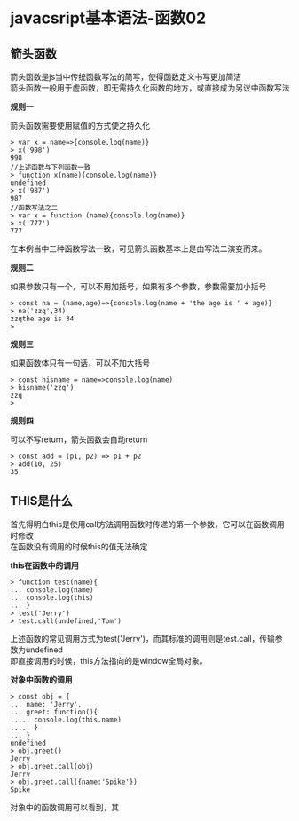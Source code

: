 # javacsript基本语法-函数02

## 箭头函数

箭头函数是js当中传统函数写法的简写，使得函数定义书写更加简洁  
箭头函数一般用于虚函数，即无需持久化函数的地方，或直接成为另议中函数写法

**规则一**

箭头函数需要使用赋值的方式使之持久化

```
> var x = name=>{console.log(name)}
> x('998')
998
//上述函数与下列函数一致
> function x(name){console.log(name)}
undefined
> x('987')
987
//函数写法之二
> var x = function (name){console.log(name)}
> x('777')
777
```

在本例当中三种函数写法一致，可见箭头函数基本上是由写法二演变而来。

**规则二**

如果参数只有一个，可以不用加括号，如果有多个参数，参数需要加小括号

```
> const na = (name,age)=>{console.log(name + 'the age is ' + age)}
> na('zzq',34)
zzqthe age is 34
>
```

**规则三**

如果函数体只有一句话，可以不加大括号

```
> const hisname = name=>console.log(name)
> hisname('zzq')
zzq
>
```

**规则四**

可以不写return，箭头函数会自动return

```
> const add = (p1, p2) => p1 + p2
> add(10, 25)
35
```

## THIS是什么

首先得明白this是使用call方法调用函数时传递的第一个参数，它可以在函数调用时修改  
在函数没有调用的时候this的值无法确定

**this在函数中的调用**

```
> function test(name){
... console.log(name)
... console.log(this)
... }
> test('Jerry')
> test.call(undefined,'Tom')
```

上述函数的常见调用方式为test('Jerry')，而其标准的调用则是test.call，传输参数为undefined  
即直接调用的时候，this方法指向的是window全局对象。

**对象中函数的调用**

```
> const obj = {
... name: 'Jerry',
... greet: function(){
..... console.log(this.name)
..... }
... }
undefined
> obj.greet()
Jerry
> obj.greet.call(obj)
Jerry
> obj.greet.call({name:'Spike'})
Spike
```

对象中的函数调用可以看到，其
